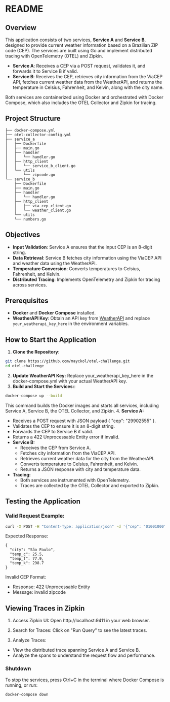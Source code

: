 # README

## Overview

This application consists of two services, **Service A** and **Service B**, designed to provide current weather information based on a Brazilian ZIP code (CEP). The services are built using Go and implement distributed tracing with OpenTelemetry (OTEL) and Zipkin.

- **Service A**: Receives a CEP via a POST request, validates it, and forwards it to Service B if valid.
- **Service B**: Receives the CEP, retrieves city information from the ViaCEP API, fetches current weather data from the WeatherAPI, and returns the temperature in Celsius, Fahrenheit, and Kelvin, along with the city name.

Both services are containerized using Docker and orchestrated with Docker Compose, which also includes the OTEL Collector and Zipkin for tracing.

## Project Structure
```
├── docker-compose.yml
├── otel-collector-config.yml
├── service_a
│   ├── Dockerfile
│   ├── main.go
│   ├── handler
│   │   └── handler.go
│   ├── http_client
│   │   └── service_b_client.go
│   └── utils
│       └── zipcode.go
└── service_b
    ├── Dockerfile
    ├── main.go
    ├── handler
    │   └── handler.go
    ├── http_client
    │   ├── via_cep_client.go
    │   └── weather_client.go
    └── utils
    └── numbers.go
```

## Objectives

- **Input Validation**: Service A ensures that the input CEP is an 8-digit string.
- **Data Retrieval**: Service B fetches city information using the ViaCEP API and weather data using the WeatherAPI.
- **Temperature Conversion**: Converts temperatures to Celsius, Fahrenheit, and Kelvin.
- **Distributed Tracing**: Implements OpenTelemetry and Zipkin for tracing across services.

## Prerequisites

- **Docker** and **Docker Compose** installed.
- **WeatherAPI Key**: Obtain an API key from [WeatherAPI](https://www.weatherapi.com/) and replace `your_weatherapi_key_here` in the environment variables.

## How to Start the Application

1. **Clone the Repository**:

```bash
git clone https://github.com/mayckol/otel-challenge.git
cd otel-challenge
```
2. **Update WeatherAPI Key:**
   Replace your_weatherapi_key_here in the docker-compose.yml with your actual WeatherAPI key.
3. **Build and Start the Services:**:
```bash
docker-compose up --build
```
This command builds the Docker images and starts all services, including Service A, Service B, the OTEL Collector, and Zipkin.
4. **Service A:**
   - Receives a POST request with JSON payload { "cep": "29902555" }.
   - Validates the CEP to ensure it is an 8-digit string.
   - Forwards the CEP to Service B if valid.
   - Returns a 422 Unprocessable Entity error if invalid.
- **Service B:**
   - Receives the CEP from Service A.
   - Fetches city information from the ViaCEP API.
   - Retrieves current weather data for the city from the WeatherAPI.
   - Converts temperature to Celsius, Fahrenheit, and Kelvin.
   - Returns a JSON response with city and temperature data.
- **Tracing:**
   - Both services are instrumented with OpenTelemetry.
   - Traces are collected by the OTEL Collector and exported to Zipkin.

## Testing the Application
### Valid Request Example:
```bash
curl -X POST -H "Content-Type: application/json" -d '{"cep": "01001000"}' http://localhost:8081/service-a
```
Expected Response:
```
{
  "city": "São Paulo",
  "temp_c": 25.5,
  "temp_f": 77.9,
  "temp_k": 298.7
}
```

Invalid CEP Format:
- Response: 422 Unprocessable Entity
- Message: invalid zipcode

## Viewing Traces in Zipkin
1. Access Zipkin UI:
Open http://localhost:9411 in your web browser.

2. Search for Traces:
Click on "Run Query" to see the latest traces.

3. Analyze Traces:
- View the distributed trace spanning Service A and Service B.
- Analyze the spans to understand the request flow and performance.

### Shutdown
To stop the services, press Ctrl+C in the terminal where Docker Compose is running, or run:
```bash
docker-compose down
```